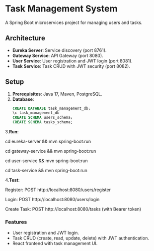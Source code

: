 # Task Management System

A Spring Boot microservices project for managing users and tasks.

## Architecture
- **Eureka Server**: Service discovery (port 8761).
- **Gateway Service**: API Gateway (port 8080).
- **User Service**: User registration and JWT login (port 8081).
- **Task Service**: Task CRUD with JWT security (port 8082).

## Setup
1. **Prerequisites**: Java 17, Maven, PostgreSQL.
2. **Database**:
   ```sql
   CREATE DATABASE task_management_db;
   \c task_management_db
   CREATE SCHEMA users_schema;
   CREATE SCHEMA tasks_schema;
3.**Run**:

   cd eureka-server && mvn spring-boot:run
   
   cd gateway-service && mvn spring-boot:run
   
   cd user-service && mvn spring-boot:run
   
   cd task-service && mvn spring-boot:run
   
4.**Test**:

   Register: POST http://localhost:8080/users/register
   
   Login: POST http://localhost:8080/users/login
   
   Create Task: POST http://localhost:8080/tasks (with Bearer token)

   ### Features
- User registration and JWT login.
- Task CRUD (create, read, update, delete) with JWT authentication.
- React frontend with task management UI.
